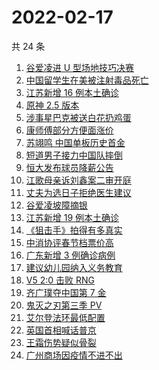 # 2022-02-17

共 24 条

<!-- BEGIN ZHIHUSEARCH -->
<!-- 最后更新时间 Thu Feb 17 2022 11:12:43 GMT+0800 (China Standard Time) -->
1. [谷爱凌进 U 型场地技巧决赛](https://www.zhihu.com/search?q=谷爱凌)
1. [中国留学生在美被注射毒品死亡](https://www.zhihu.com/search?q=中国留学生)
1. [江苏新增 16 例本土确诊](https://www.zhihu.com/search?q=江苏疫情)
1. [原神 2.5 版本](https://www.zhihu.com/search?q=原神)
1. [涉事星巴克被送白花扔鸡蛋](https://www.zhihu.com/search?q=星巴克)
1. [康师傅部分方便面涨价](https://www.zhihu.com/search?q=康师傅涨价)
1. [苏翊鸣 中国单板历史首金](https://www.zhihu.com/search?q=苏翊鸣)
1. [短道男子接力中国队摔倒](https://www.zhihu.com/search?q=短道速滑)
1. [恒大发布球员降薪公告](https://www.zhihu.com/search?q=恒大)
1. [江歌母亲诉刘鑫案二审开庭](https://www.zhihu.com/search?q=江歌案)
1. [丈夫为选日子拒绝医生建议](https://www.zhihu.com/search?q=为选日子拒签字)
1. [谷爱凌坡障摘银](https://www.zhihu.com/search?q=谷爱凌)
1. [江苏新增 19 例本土确诊](https://www.zhihu.com/search?q=江苏疫情)
1. [《狙击手》拍得有多真实](https://www.zhihu.com/search?q=狙击手)
1. [中消协评春节档票价高](https://www.zhihu.com/search?q=春节档票价高)
1. [广东新增 3 例确诊病例](https://www.zhihu.com/search?q=广东疫情)
1. [建议幼儿园纳入义务教育](https://www.zhihu.com/search?q=幼儿园纳入义务教育)
1. [V5 2:0 击败 RNG ](https://www.zhihu.com/search?q=v5)
1. [齐广璞夺中国第 7 金](https://www.zhihu.com/search?q=齐广璞)
1. [鬼灭之刃第三季 PV](https://www.zhihu.com/search?q=鬼灭之刃)
1. [艾尔登法环最低配置](https://www.zhihu.com/search?q=艾尔登法环)
1. [英国首相喊话普京](https://www.zhihu.com/search?q=英国首相)
1. [王霜伤势疑似骨裂](https://www.zhihu.com/search?q=王霜)
1. [广州商场因疫情不进不出](https://www.zhihu.com/search?q=广州商场)
<!-- END ZHIHUSEARCH -->
